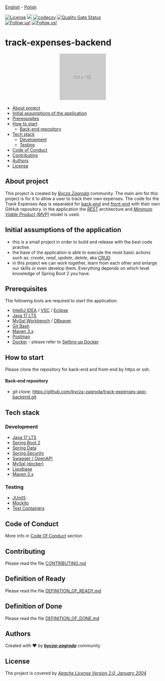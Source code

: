 [<ins>English</ins>](README.md) - [Polish](README.pl.md)

[![License](https://img.shields.io/badge/License-Apache%202.0-blue.svg)](docs/LICENSE)
[![](https://img.shields.io/github/workflow/status/bycza-zagroda/track-expenses-app-backend/run_tests.yml/develop)](https://github.com/bycza-zagroda/track-expenses-app-backend/actions)
[![codecov](https://codecov.io/gh/bycza-zagroda/track-expenses-app-backend/branch/develop/graph/badge.svg?token=WMXYJX2FWH)](https://codecov.io/gh/bycza-zagroda/track-expenses-app-backend)
[![Quality Gate Status](https://sonarcloud.io/api/project_badges/measure?project=bycza-zagroda_track-expenses-app-backend&metric=alert_status)](https://sonarcloud.io/summary/new_code?id=bycza-zagroda_track-expenses-app-backend)
<br>
[![Follow us!](https://img.shields.io/badge/FB-Bycza%20Zagroda-blue)](https://www.facebook.com/groups/byczazagroda/about/)
[![Follow us!](https://img.shields.io/badge/DISCORD-Bycza%20Zagroda-9cf)](https://discord.gg/kPgkDGXeQw)

# track-expenses-backend

<div align="center">
  <img src="docs/images/placeholder-150.png" alt="Track Expenses app logo" />
</div>

* [About project](#about-project)
* [Initial assumptions of the application](#initial-assumptions-of-the-application)
* [Prerequisites](#prerequisites)
* [How to start](#how-to-start)
  - [Back-end repository](#back-end-repository)
* [Tech stack](#tech-stack)
  - [Development](#development)
  - [Testing](#testing)
* [Code of Conduct](#code-of-conduct)
* [Contributing](#contributing)
* [Authors](#authors)
* [License](#license)

## About project
This project is created by [_Bycza Zagroda_](https://github.com/bycza-zagroda) community.
The main aim for this project is for it to allow a user to track their own expenses.
The code for the Track Expenses App is separated for [back-end](https://github.com/bycza-zagroda/track-expenses-app-backend) and [front-end](https://github.com/bycza-zagroda/track-expenses-app-frontend) with
their own GitHub repository. In the application the [_REST_](https://pl.wikipedia.org/wiki/Representational_state_transfer) architecture and [_Minimum
Viable Product (MVP)_](https://www.parp.gov.pl/component/content/article/52414:minimum-viable-product) model is used.

## Initial assumptions of the application
- this is a small project in order to build and release with the best code practise.
- the base of the application is able to execute the most basic actions such as:
  _create_, _read_, _update_, _delete_, aka [CRUD](https://pl.wikipedia.org/wiki/CRUD)
- in this project we can work together, learn from each other and enlarge our skills
  or even develop them. Everything depends on which level knowledge of Spring Boot 2
  you have.

## Prerequisites
The following tools are required to start the application:
- [IntelliJ IDEA](https://www.jetbrains.com/idea/) / [VSC](https://code.visualstudio.com/) / [Eclipse](https://www.eclipse.org/)
- [Java 17 LTS](https://openjdk.org/projects/jdk/17/)
- [MySql Workbench](https://www.mysql.com/products/workbench/) / [DBeaver](https://dbeaver.io/)
- [Git Bash](https://git-scm.com/downloads)
- [Maven 3.x](https://maven.apache.org/download.cgi)
- [Postman](https://www.postman.com/)
- [Docker](https://docs.docker.com/get-docker/) - please refer to [Setting up Docker]()

## How to start
Please clone the repository for back-end and front-end by https or ssh.

#### Back-end repository
- git clone: https://github.com/bycza-zagroda/track-expenses-app-backend.git

## Tech stack

### Development
- [Java 17 LTS](https://openjdk.org/projects/jdk/17/)
- [Spring Boot 2](https://spring.io/projects/spring-boot)
- [Spring Data](https://spring.io/projects/spring-data)
- [Spring Security](https://spring.io/projects/spring-security)
- [Swagger / OpenAPI](https://swagger.io/specification/)
- [MySql (docker)](https://www.mysql.com/)
- [Liquibase](https://www.liquibase.org/)
- [Maven 3.x](https://maven.apache.org/)

### Testing
- [JUnit5](https://junit.org/junit5/)
- [Mockito](https://site.mockito.org/)
- [Test Containers](https://www.testcontainers.org/)

## Code of Conduct
More info in [Code Of Conduct](docs/CODE_OF_CONDUCT.md) section

## Contributing
Please read the file [CONTRIBUTING.md](docs/CONTRIBUTING.md)

## Definition of Ready
Please read the file [DEFINITION_OF_READY.md](docs/definition/DEFINITION_OF_READY.md)

## Definition of Done
Please read the file [DEFINITION_OF_DONE.md](docs/definition/DEFINITION_OF_DONE.md)

## Authors
Created with ❤ by [**_bycza-zagroda_**](https://github.com/orgs/bycza-zagroda/people) community

## License
The project is covered by [_Apache License Version 2.0, January 2004_](docs/LICENSE)
